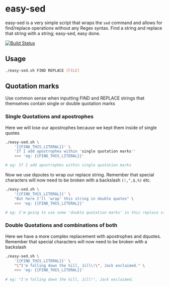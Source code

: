 # easy-sed

easy-sed is a very simple script that wraps the `sed` command and allows for find/replace operations without any Regex syntax. Find a string and replace that string with a string; easy-sed, easy done.

[![Build Status](https://travis-ci.org/jay-almaraz/easy-sed.svg?branch=master)](https://travis-ci.org/jay-almaraz/easy-sed)

## Usage
```sh
./easy-sed.sh FIND REPLACE [FILE]
```

## Quotation marks

Use common sense when inputting FIND and REPLACE strings that themselves contain single or double quotation marks

### Single Quotations and apostrophes
Here we will lose our apostrophes because we kept them inside of single quotes
```sh
./easy-sed.sh \
    '{{FIND_THIS_LITERAL}}' \
    'If I add apostrophes within 'single quotation marks'' 
    <<< 'eg: {{FIND_THIS_LITERAL}}'

# eg: If I add apostrophes within single quotation marks
```

Now we use dqoutes to wrap our replace string. Remember that special characters will now need to be broken with a backslash `(!,",$,%)` etc.
```sh
./easy-sed.sh \
    '{{FIND_THIS_LITERAL}}' \
    "But here I'll 'wrap' this string in double quotes" \
    <<< 'eg: {{FIND_THIS_LITERAL}}'

# eg: I'm going to use some 'double quotation marks' in this replace string
```

### Double Quotations and combinations of both
Here we have a more complex replacement with apostrophes and dquotes. Remember that special characters will now need to be broken with a backslash
```sh
./easy-sed.sh \
    '{{FIND_THIS_LITERAL}}' \
    "\"I'm falling down the hill, Jill\!\", Jack exclaimed." \
    <<< 'eg: {{FIND_THIS_LITERAL}}'
    
# eg: "I'm falling down the hill, Jill!", Jack exclaimed.
```
